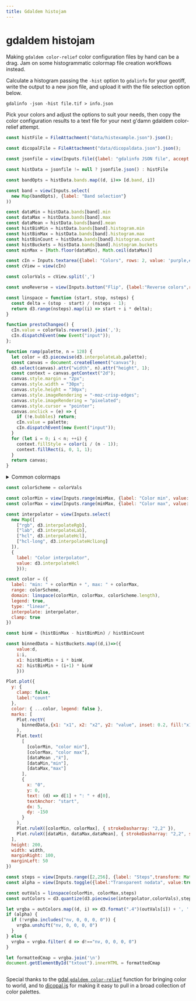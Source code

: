 ```yaml
---
title: Gdaldem histojam
---
```

# gdaldem histojam

Making `gdaldem color-relief` color configuration files by hand can be a drag. Jam on some histogrammatic colormap file creation workflows instead.  

Calculate a histogram passing the `-hist` option to `gdalinfo` for your geotiff, write the output to a new json file, and upload it with the file selection option below. 
```md
gdalinfo -json -hist file.tif > info.json
```
Pick your colors and adjust the options to suit your needs, then copy the color configuration results to a text file for your next g'damn gdaldem color-relief attempt. 
```js
const histFile = FileAttachment("data/histexample.json").json();
```
```js
const dicopalFile = FileAttachment("data/dicopaldata.json").json();
```

```js
const jsonfile = view(Inputs.file({label: "gdalinfo JSON file", accept: ".json"}));
```

```js
const histData = jsonfile != null ? jsonfile.json() : histFile
```
```js
const bandOpts = histData.bands.map((d, i)=> [d.band, i])
```
```js
const band = view(Inputs.select(
  new Map(bandOpts), {label: "Band selection"}
))
```

```js
const dataMin = histData.bands[band].min
const dataMax = histData.bands[band].max
const dataMean = histData.bands[band].mean
const histBinMin = histData.bands[band].histogram.min
const histBinMax = histData.bands[band].histogram.max
const histBinCount = histData.bands[band].histogram.count
const histBuckets = histData.bands[band].histogram.buckets
const minMax = [Math.floor(dataMin), Math.ceil(dataMax)]

```
```js
const cIn = Inputs.textarea({label: "Colors", rows: 2, value: 'purple,#ED2A24'}); 
const cView = view(cIn)
```

```js
const colorVals = cView.split(',')
```

```js
const unoReverse = view(Inputs.button("Flip", {label:"Reverse colors",reduce:prestoChangeo}))

```
```js
const linspace = function (start, stop, nsteps) {
  const delta = (stop - start) / (nsteps - 1);
  return d3.range(nsteps).map((i) => start + i * delta);
}

function prestoChangeo() {
  cIn.value = colorVals.reverse().join(',');
  cIn.dispatchEvent(new Event("input"));
};

function ramp(palette, n = 128) {
  let color = d3.piecewise(d3.interpolateLab,palette);
  const canvas = document.createElement("canvas");
  d3.select(canvas).attr("width", n).attr("height", 1);
  const context = canvas.getContext("2d");
  canvas.style.margin = "2px";
  canvas.style.width = "30px";
  canvas.style.height = "30px";
  canvas.style.imageRendering = "-moz-crisp-edges";
  canvas.style.imageRendering = "pixelated";
  canvas.style.cursor = "pointer";
  canvas.onclick = (e) => {
    if (!e.bubbles) return;
    cIn.value = palette;
    cIn.dispatchEvent(new Event("input"));
  }
  for (let i = 0; i < n; ++i) {
    context.fillStyle = color(i / (n - 1));
    context.fillRect(i, 0, 1, 1);
  }
  return canvas;
}

```

<details>
  <summary>Common colormaps</summary>
  
 
```js
const cmapFilter = view(Inputs.checkbox(["sequential","diverging"],{label:"Filter colormaps",value:["sequential","diverging"]}))
```
```js
const selection = dicopalFile.filter(d => cmapFilter.includes(d.type))
```
```js
{
  const m = document.createElement("div")
  selection.forEach(d => m.appendChild(ramp(d.colors)))
  display(m);
}
```

</details>


```js
const colorScheme = colorVals
```
```js
const colorMin = view(Inputs.range(minMax, {label: "Color min", value: minMax[0], step: 0.01}));
const colorMax = view(Inputs.range(minMax, {label: "Color max", value: minMax[1], step: 0.01}));

const interpolator = view(Inputs.select(
  new Map([
    ["rgb", d3.interpolateRgb],
    ["lab", d3.interpolateLab],
    ["hcl", d3.interpolateHcl],
    ["hcl-long", d3.interpolateHclLong]
  ]),
  {
    label: "Color interpolator",
    value: d3.interpolateHcl
    }));

```
```js
const color = ({
  label: "min: " + colorMin + ", max: " + colorMax,
  range: colorScheme,
  domain: linspace(colorMin, colorMax, colorScheme.length),
  legend: true,
  type: "linear",
  interpolate: interpolator,
  clamp: true
})
```

```js
const binW = (histBinMax - histBinMin) / histBinCount

const binnedData = histBuckets.map((d,i)=>({
    value:d,
    i:i,
    x1: histBinMin + i * binW,
    x2: histBinMin + (i+1) * binW
    }))
```

```js
Plot.plot({
  y: {
    clamp: false,
    label:"count"
  },
  color: { ...color, legend: false },
  marks: [
    Plot.rectY(
      binnedData,{x1: "x1", x2: "x2", y2: "value", inset: 0.2, fill:"x1"}
    ),
    Plot.text(
      [
        [colorMin, "color min"],
        [colorMax, "color max"],
        [dataMean ,"x̄"],
        [dataMin,"min"],
        [dataMax,"max"]
      ],
      {
        x: "0",
        y: 0,
        text: (d) => d[1] + ": " + d[0],
        textAnchor: "start",
        dx: 5,
        dy: -150
      }
    ),
    Plot.ruleX([colorMin, colorMax], { strokeDasharray: "2,2" }),
    Plot.ruleX([dataMin, dataMax,dataMean], { strokeDasharray: "2,2", strokeOpacity:0.5 })
  ],
  height: 200,
  width: width,
  marginRight: 100,
  marginLeft: 50
})

```


```js
const steps = view(Inputs.range([2,256], {label: "Steps",transform: Math.sqrt, value: 11, step: 1}));
const alpha = view(Inputs.toggle({label:"Transparent nodata", value:true}))
```


```js
const outVals = linspace(colorMin, colorMax,steps)
const outColors = d3.quantize(d3.piecewise(interpolator,colorVals),steps) 

let vrgba = outColors.map((d, i) => d3.format(".4")(outVals[i]) + ', ' + d.replace("rgb(", "").replace(")", ", 255"))
if (alpha) {
  if (!vrgba.includes("nv, 0, 0, 0, 0")) {
    vrgba.unshift("nv, 0, 0, 0, 0")
  }
} else {
  vrgba = vrgba.filter( d => d!=="nv, 0, 0, 0, 0")
}

let formattedCmap = vrgba.join('\n')
document.getElementById("txtout").innerHTML = formattedCmap
```

<pre id="txtout"></pre>

Special thanks to the [gdal `gdaldem color-relief`](https://gdal.org/en/latest/programs/gdaldem.html#color-relief) function for bringing color to world, and to [dicopal.js](https://github.com/riatelab/dicopal.js) for making it easy to pull in a broad collection of color palettes.  
